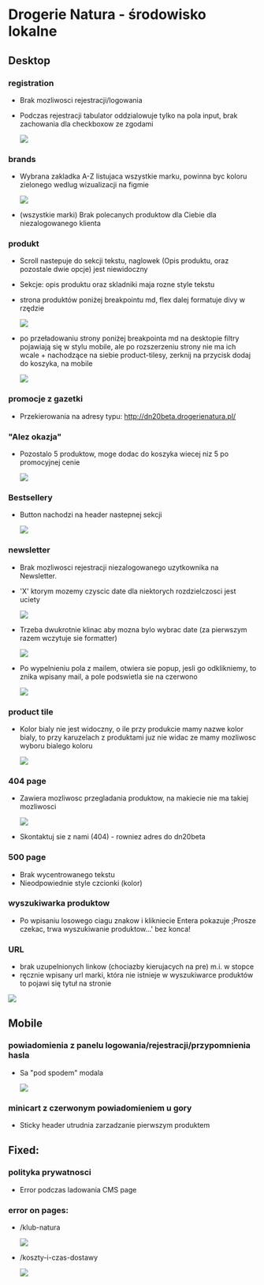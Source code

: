 # Drogerie Natura - środowisko lokalne

## Desktop

### registration

-  Brak mozliwosci rejestracji/logowania
-  Podczas rejestracji tabulator oddzialowuje tylko na pola input, brak zachowania dla checkboxow ze zgodami
   
    ![](./img/Selection_051.png)


### brands

-  Wybrana zakladka A-Z listujaca wszystkie marku, powinna byc koloru zielonego wedlug wizualizacji na figmie
   
    ![](./img/Selection_052.png)
-  (wszystkie marki) Brak polecanych produktow dla Ciebie dla niezalogowanego klienta

### produkt

-  Scroll nastepuje do sekcji tekstu, naglowek (Opis produktu, oraz pozostale dwie opcje) jest niewidoczny
-  Sekcje: opis produktu oraz skladniki maja rozne style tekstu
-  strona produktów poniżej breakpointu md, flex dalej formatuje divy w rzędzie
  
   ![](./img/image1.png)

- po przeładowaniu strony poniżej breakpointa md na desktopie filtry pojawiają się w stylu mobile, ale po rozszerzeniu strony nie ma ich wcale + nachodzące na siebie product-tilesy, zerknij na przycisk dodaj do koszyka, na mobile

   ![](./img/image2.png)

### promocje z gazetki

-  Przekierowania na adresy typu: http://dn20beta.drogerienatura.pl/

### "Alez okazja"

-  Pozostalo 5 produktow, moge dodac do koszyka wiecej niz 5 po promocyjnej cenie
   
    ![](./img/Selection_054.png)
### Bestsellery

-  Button nachodzi na header nastepnej sekcji
   
    ![](./img/Selection_056.png)

### newsletter

-  Brak mozliwosci rejestracji niezalogowanego uzytkownika na Newsletter.
-  'X' ktorym mozemy czyscic date dla niektorych rozdzielczosci jest uciety
   
    ![](./img/Selection_057.png)
   
-  Trzeba dwukrotnie klinac aby mozna bylo wybrac date (za pierwszym razem wczytuje sie formatter)
   
    ![](./img/Selection_058.png)
   
-  Po wypelnieniu pola z mailem, otwiera sie popup, jesli  go odklikniemy, to znika wpisany mail, a pole podswietla sie na czerwono

   ![](./img/Selection_059.png)
### product tile

-  Kolor bialy nie jest widoczny, o ile przy produkcie mamy nazwe kolor bialy, to przy karuzelach z produktami juz nie widac ze mamy mozliwosc wyboru bialego koloru

    ![](./img/Selection_060.png)
### 404 page
-  Zawiera mozliwosc przegladania produktow, na makiecie nie ma takiej mozliwosci
   
    ![](./img/Selection_061.png)
-  Skontaktuj sie z nami (404) - rowniez adres do dn20beta

### 500 page

-  Brak wycentrowanego tekstu
-  Nieodpowiednie style czcionki (kolor)

### wyszukiwarka produktow

-  Po wpisaniu losowego ciagu znakow i klikniecie Entera pokazuje ;Prosze czekac, trwa wyszukiwanie produktow...' bez konca!

### URL

-  brak uzupelnionych linkow (chociazby kierujacych na pre) m.i. w stopce
-  ręcznie wpisany url marki, która nie istnieje w wyszukiwarce produktów to pojawi się tytuł na stronie

![](./img/image.png)

## Mobile

### powiadomienia z panelu logowania/rejestracji/przypomnienia hasla

-  Sa "pod spodem" modala
   
   ![](./img/Selection_062.png)

### minicart z czerwonym powiadomieniem u gory

-  Sticky header utrudnia zarzadzanie pierwszym produktem



## Fixed:
### polityka prywatnosci
-  Error podczas ladowania CMS page


### error on pages:
-  /klub-natura
   
   ![](./img/Selection_049.png)
-  /koszty-i-czas-dostawy

   ![](./img/Selection_050.png)
